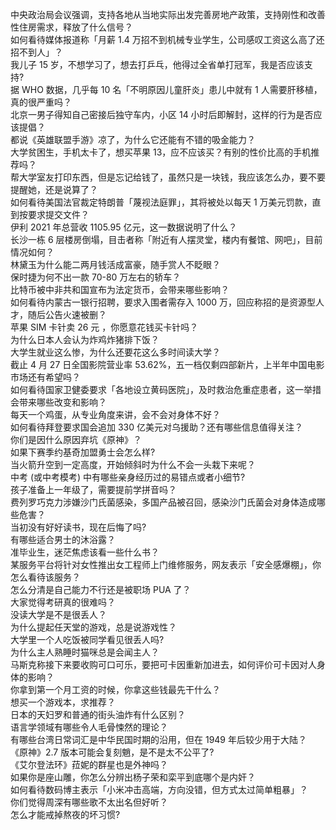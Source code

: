 中央政治局会议强调，支持各地从当地实际出发完善房地产政策，支持刚性和改善性住房需求，释放了什么信号？  
如何看待媒体报道称「月薪 1.4 万招不到机械专业学生，公司感叹工资这么高了还招不到人」？  
我儿子 15 岁，不想学习了，想去打乒乓，他得过全省单打冠军，我是否应该支持?  
据 WHO 数据，几乎每 10 名「不明原因儿童肝炎」患儿中就有 1 人需要肝移植，真的很严重吗？  
北京一男子得知自己密接后独守车内，小区 14 小时后即解封，这样的行为是否应该提倡？  
都说《英雄联盟手游》凉了，为什么它还能有不错的吸金能力？  
大学贫困生，手机太卡了，想买苹果 13，应不应该买？有别的性价比高的手机推荐吗？  
帮大学室友打印东西，但是忘记给钱了，虽然只是一块钱，我应该怎么办，要不要提醒她，还是说算了？  
如何看待美国法官裁定特朗普「蔑视法庭罪」，其将被处以每天 1 万美元罚款，直到按要求提交文件？  
伊利 2021 年总营收 1105.95 亿元，这一数据说明了什么？  
长沙一栋 6 层楼房倒塌，目击者称「附近有人摆灵堂，楼内有餐馆、网吧」，目前情况如何？  
林黛玉为什么能二两月钱活成富豪，随手赏人不眨眼？  
保时捷为何不出一款 70-80 万左右的轿车？  
比特币被中非共和国宣布为法定货币，会带来哪些影响？  
如何看待内蒙古一银行招聘，要求入围者需存入 1000 万，回应称招的是资源型人才，随后公告火速被删？  
苹果 SIM 卡针卖 26 元 ，你愿意花钱买卡针吗？  
为什么日本人会认为炸鸡炸猪排下饭？  
大学生就业这么惨，为什么还要花这么多时间读大学？  
截止 4 月 27 日全国影院营业率 53.62%，五一档仅剩四部新片，上半年中国电影市场还有希望吗？  
如何看待国家卫健委要求「各地设立黄码医院」，及时救治危重症患者，这一举措会带来哪些改变和影响？  
每天一个鸡蛋，从专业角度来讲，会不会对身体不好？  
如何看待拜登要求国会追加 330 亿美元对乌援助？还有哪些信息值得关注？  
你们是因什么原因弃坑《原神》？  
如果下赛季约基奇加盟勇士会怎么样?  
当火箭升空到一定高度，开始倾斜时为什么不会一头栽下来呢？  
中考 (或中考模考) 中有哪些亲身经历过的易错点或者小细节?  
孩子准备上一年级了，需要提前学拼音吗？  
费列罗巧克力涉嫌沙门氏菌感染，多国产品被召回，感染沙门氏菌会对身体造成哪些危害？  
当初没有好好读书，现在后悔了吗?  
有哪些适合男士的沐浴露？  
准毕业生，迷茫焦虑该看一些什么书？  
某服务平台将针对女性推出女工程师上门维修服务，网友表示「安全感爆棚」，你怎么看待该服务？  
怎么分清是自己能力不行还是被职场 PUA 了？  
大家觉得考研真的很难吗？  
没读大学是不是很丢人？  
为什么提起任天堂的游戏，总是说游戏性？  
大学里一个人吃饭被同学看见很丢人吗?  
为什么主人熟睡时猫咪总是会闻主人？  
马斯克称接下来要收购可口可乐，要把可卡因重新加进去，如何评价可卡因对人身体的影响？  
你拿到第一个月工资的时候，你拿这些钱最先干什么？  
想买一个游戏本，求推荐？  
日本的天妇罗和普通的街头油炸有什么区别？  
语言学领域有哪些令人毛骨悚然的理论？  
有哪些台湾日常词汇是中华民国时期的沿用，但在 1949 年后较少用于大陆？  
《原神》2.7 版本可能会复刻魈，是不是太不公平了?  
《艾尔登法环》菈妮的群星也是外神吗？  
如果你是座山雕，你怎么分辨出杨子荣和栾平到底哪个是内奸？  
如何看待数码博主表示「小米冲击高端，方向没错，但方式太过简单粗暴」？  
你们觉得周深有哪些歌不太出名但好听？  
怎么才能戒掉熬夜的坏习惯?  
